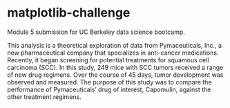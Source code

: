 # matplotlib-challenge
Module 5 submission for UC Berkeley data science bootcamp.

This analysis is a theoretical exploration of data from Pymaceuticals, Inc., a new pharmaceutical company that specializes in anti-cancer medications. Recently, it began screening for potential treatments for squamous cell carcinoma (SCC). In this study, 249 mice with SCC tumors received a range of new drug regimens. Over the course of 45 days, tumor development was observed and measured. The purpose of this study was to compare the performance of Pymaceuticals’ drug of interest, Capomulin, against the other treatment regimens.